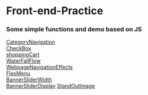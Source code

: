 # Front-end-Practice
### Some simple functions and demo based on JS<br>
[CategoryNavigation](https://jiaqd1203.github.io/Front-end-Practice/CategoryNavigation/CategoryNavigation.html)<br>
[CheckBox](https://jiaqd1203.github.io/Front-end-Practice/checkBox/checkBox.html)<br>
[shoppingCart](https://jiaqd1203.github.io/Front-end-Practice/shoppingCart/shoppingCart.html)<br>
[WaterFallFlow](https://jiaqd1203.github.io/Front-end-Practice/The-Waterfall-Flow-Layout/Waterfall-jq.html/Waterfall-jq.html)<br>
[WebpageNavigationEffects](https://jiaqd1203.github.io/Front-end-Practice/Webpage-Navigation-Effects/Navigation-Effects-js.html)<br>
[FlexMenu](https://jiaqd1203.github.io/Front-end-Practice/FlexMenu/FlexMenuJS.html)<br>
[BannerSliderWidth](https://jiaqd1203.github.io/Front-end-Practice/Banner-Slider/Banner-Slider-Width.html)<br>
[BannerSliderDisplay](https://jiaqd1203.github.io/Front-end-Practice/Banner-Slider/Banner-Slider-Display.html)
[StandOutImage](https://jiaqd1203.github.io/Front-end-Practice/StandOutImage/index.html)
